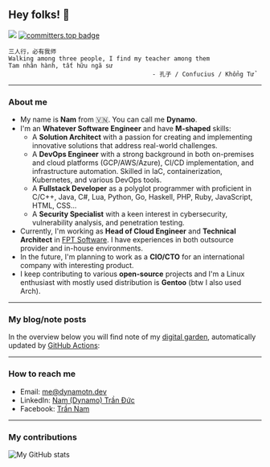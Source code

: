 ## Hey folks! 👋

![](https://komarev.com/ghpvc/?username=dynamotn&color=blue&style=flat&abbreviated=true)
[![committers.top badge](https://user-badge.committers.top/vietnam_public/dynamotn.svg)](https://user-badge.committers.top/vietnam_public/dynamotn)

```
三人行，必有我师
Walking among three people, I find my teacher among them
Tam nhân hành, tất hữu ngã sư
                                        - 孔子 / Confucius / Khổng Tử
```

---

### About me
- My name is **Nam** from 🇻🇳. You can call me **Dynamo**.
- I'm an **Whatever Software Engineer** and have **M-shaped** skills:
  - A **Solution Architect** with a passion for creating and implementing innovative solutions that address real-world challenges.
  - A **DevOps Engineer** with a strong background in both on-premises and cloud platforms (GCP/AWS/Azure), CI/CD implementation, and infrastructure automation. Skilled in IaC, containerization, Kubernetes, and various DevOps tools.
  - A **Fullstack Developer** as a polyglot programmer with proficient in C/C++, Java, C#, Lua, Python, Go, Haskell, PHP, Ruby, JavaScript, HTML, CSS...
  - A **Security Specialist** with a keen interest in cybersecurity, vulnerability analysis, and penetration testing.
- Currently, I'm working as **Head of Cloud Engineer** and **Technical Architect** in [FPT Software](https://fptsoftware.com/). I have experiences in both outsource provider and in-house environments.
- In the future, I'm planning to work as a **CIO/CTO** for an international company with interesting product.
- I keep contributing to various **open-source** projects and I'm a Linux enthusiast with mostly used distribution is **Gentoo** (btw I also used Arch).

---

### My blog/note posts
In the overview below you will find note of my [digital garden](https://notes.dynamotn.dev/), automatically updated by [GitHub Actions](https://github.com/dynamotn/dynamotn/actions):

<!-- NOTE_START -->
<!-- NOTE_END -->

---

### How to reach me
- Email: [me@dynamotn.dev](mailto:[me@dynamotn.dev)
- LinkedIn: [Nam (Dynamo) Trần Đức](https://www.linkedin.com/in/dynamotn)
- Facebook: [Trần Nam](https://www.facebook.com/dynamo.foss)

---
### My contributions

![My GitHub stats](https://github-readme-stats-eight-theta.vercel.app/api?username=dynamotn&show_icons=true&theme=algolia&include_all_commits=true&count_private=true)
